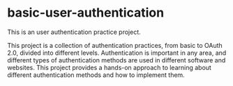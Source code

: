 # basic-user-authentication
This is an user authentication practice project.

This project is a collection of authentication practices, from basic to OAuth 2.0, divided into different levels. Authentication is important in any area, and different types of authentication methods are used in different software and websites. This project provides a hands-on approach to learning about different authentication methods and how to implement them.
